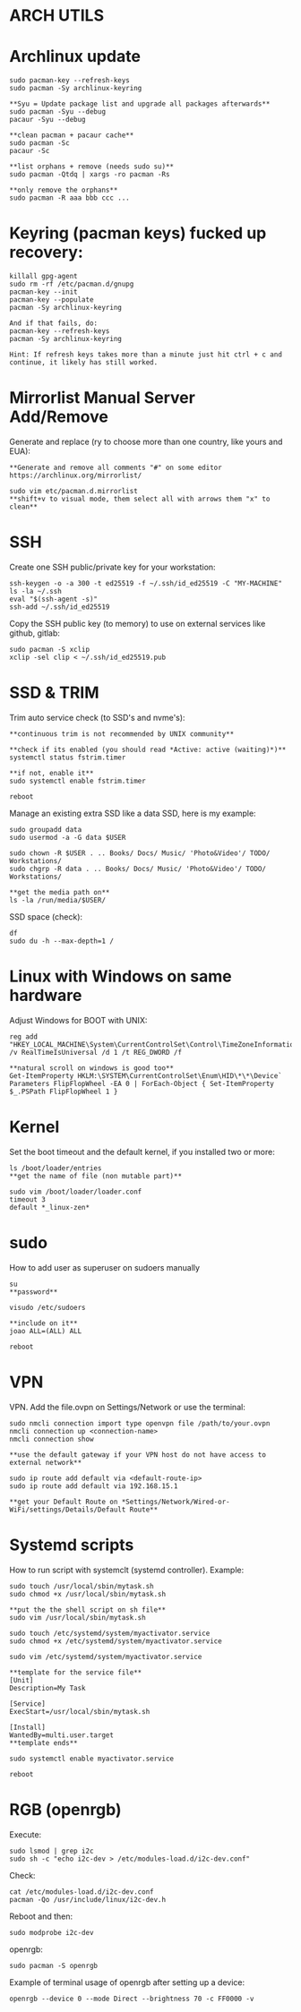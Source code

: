 ARCH UTILS
====================================================
	
# Archlinux update

	sudo pacman-key --refresh-keys
 	sudo pacman -Sy archlinux-keyring

  	**Syu = Update package list and upgrade all packages afterwards**
	sudo pacman -Syu --debug
   	pacaur -Syu --debug

 	**clean pacman + pacaur cache**
	sudo pacman -Sc
 	pacaur -Sc
	
	**list orphans + remove (needs sudo su)**
	sudo pacman -Qtdq | xargs -ro pacman -Rs
	
	**only remove the orphans**
	sudo pacman -R aaa bbb ccc ...
 
# Keyring (pacman keys) fucked up recovery:
	
	killall gpg-agent
	sudo rm -rf /etc/pacman.d/gnupg
	pacman-key --init 
	pacman-key --populate
	pacman -Sy archlinux-keyring

	And if that fails, do:
	pacman-key --refresh-keys
	pacman -Sy archlinux-keyring

	Hint: If refresh keys takes more than a minute just hit ctrl + c and continue, it likely has still worked.

# Mirrorlist Manual Server Add/Remove

Generate and replace (ry to choose more than one country, like yours and EUA):

	**Generate and remove all comments "#" on some editor
 	https://archlinux.org/mirrorlist/

 	sudo vim etc/pacman.d.mirrorlist
  	**shift+v to visual mode, them select all with arrows them "x" to clean**	

# SSH

Create one SSH public/private key for your workstation:

	ssh-keygen -o -a 300 -t ed25519 -f ~/.ssh/id_ed25519 -C "MY-MACHINE"
	ls -la ~/.ssh
	eval "$(ssh-agent -s)"
	ssh-add ~/.ssh/id_ed25519

Copy the SSH public key (to memory) to use on external services like github, gitlab:

	sudo pacman -S xclip
	xclip -sel clip < ~/.ssh/id_ed25519.pub

# SSD & TRIM

Trim auto service check (to SSD's and nvme's):

	**continuous trim is not recommended by UNIX community**
	
	**check if its enabled (you should read *Active: active (waiting)*)**
	systemctl status fstrim.timer
	
	**if not, enable it**
	sudo systemctl enable fstrim.timer
	
	reboot

Manage an existing extra SSD like a data SSD, here is my example:

	sudo groupadd data
	sudo usermod -a -G data $USER
	
	sudo chown -R $USER . .. Books/ Docs/ Music/ 'Photo&Video'/ TODO/ Workstations/
	sudo chgrp -R data . .. Books/ Docs/ Music/ 'Photo&Video'/ TODO/ Workstations/
	
	**get the media path on**
	ls -la /run/media/$USER/

SSD space (check):

	df
	sudo du -h --max-depth=1 /

# Linux with Windows on same hardware

Adjust Windows for BOOT with UNIX:

	reg add "HKEY_LOCAL_MACHINE\System\CurrentControlSet\Control\TimeZoneInformation" /v RealTimeIsUniversal /d 1 /t REG_DWORD /f
	
	**natural scroll on windows is good too**
	Get-ItemProperty HKLM:\SYSTEM\CurrentControlSet\Enum\HID\*\*\Device` Parameters FlipFlopWheel -EA 0 | ForEach-Object { Set-ItemProperty $_.PSPath FlipFlopWheel 1 }

# Kernel

Set the boot timeout and the default kernel, if you installed two or more:

	ls /boot/loader/entries
	**get the name of file (non mutable part)**

	sudo vim /boot/loader/loader.conf
	timeout 3
	default *_linux-zen*

# sudo

How to add user as superuser on sudoers manually

	su
	**password**
	
	visudo /etc/sudoers
	
	**include on it**
	joao ALL=(ALL) ALL
	
	reboot
	
# VPN

VPN. Add the file.ovpn on Settings/Network or use the terminal:

	sudo nmcli connection import type openvpn file /path/to/your.ovpn
	nmcli connection up <connection-name>
	nmcli connection show

	**use the default gateway if your VPN host do not have access to external network**

	sudo ip route add default via <default-route-ip>
	sudo ip route add default via 192.168.15.1

	**get your Default Route on *Settings/Network/Wired-or-WiFi/settings/Details/Default Route**

# Systemd scripts

How to run script with systemclt (systemd controller). Example:
	
	sudo touch /usr/local/sbin/mytask.sh
	sudo chmod +x /usr/local/sbin/mytask.sh
	
	**put the the shell script on sh file**
	sudo vim /usr/local/sbin/mytask.sh
	
	sudo touch /etc/systemd/system/myactivator.service
	sudo chmod +x /etc/systemd/system/myactivator.service
	
	sudo vim /etc/systemd/system/myactivator.service
	
	**template for the service file**
	[Unit]
	Description=My Task

	[Service]
	ExecStart=/usr/local/sbin/mytask.sh

	[Install]
	WantedBy=multi.user.target
	**template ends**
	
	sudo systemctl enable myactivator.service
	
	reboot

# RGB (openrgb)

Execute:

	sudo lsmod | grep i2c
	sudo sh -c "echo i2c-dev > /etc/modules-load.d/i2c-dev.conf"

Check:

	cat /etc/modules-load.d/i2c-dev.conf
	pacman -Qo /usr/include/linux/i2c-dev.h   

Reboot and then:

	sudo modprobe i2c-dev

openrgb:

	sudo pacman -S openrgb

 Example of terminal usage of openrgb after setting up a device:
 
 	openrgb --device 0 --mode Direct --brightness 70 -c FF0000 -v
